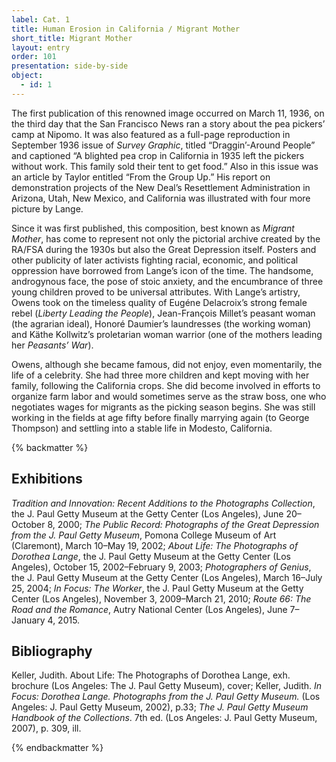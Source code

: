 ```yaml
---
label: Cat. 1
title: Human Erosion in California / Migrant Mother
short_title: Migrant Mother
layout: entry
order: 101
presentation: side-by-side
object:
  - id: 1
---
```


The first publication of this renowned image occurred on March 11, 1936, on the third day that the San Francisco News ran a story about the pea pickers’ camp at Nipomo. It was also featured as a full-page reproduction in September 1936 issue of *Survey Graphic*, titled “Draggin’-Around People” and captioned “A blighted pea crop in California in 1935 left the pickers without work. This family sold their tent to get food.” Also in this issue was an article by Taylor entitled “From the Group Up.” His report on demonstration projects of the New Deal’s Resettlement Administration in Arizona, Utah, New Mexico, and California was illustrated with four more picture by Lange.

Since it was first published, this composition, best known as *Migrant Mother*, has come to represent not only the pictorial archive created by the RA/FSA during the 1930s but also the Great Depression itself. Posters and other publicity of later activists fighting racial, economic, and political oppression have borrowed from Lange’s icon of the time. The handsome, androgynous face, the pose of stoic anxiety, and the encumbrance of three young children proved to be universal attributes. With Lange’s artistry, Owens took on the timeless quality of Eugéne Delacroix’s strong female rebel (*Liberty Leading the People*), Jean-François Millet’s peasant woman (the agrarian ideal), Honoré Daumier’s laundresses (the working woman) and Käthe Kollwitz’s proletarian woman warrior (one of the mothers leading her *Peasants’ War*).

Owens, although she became famous, did not enjoy, even momentarily, the life of a celebrity. She had three more children and kept moving with her family, following the California crops. She did become involved in efforts to organize farm labor and would sometimes serve as the straw boss, one who negotiates wages for migrants as the picking season begins. She was still working in the fields at age fifty before finally marrying again (to George Thompson) and settling into a stable life in Modesto, California.

{% backmatter %}

## Exhibitions

*Tradition and Innovation: Recent Additions to the Photographs Collection*, the J. Paul Getty Museum at the Getty Center (Los Angeles), June 20–October 8, 2000; *The Public Record: Photographs of the Great Depression from the J. Paul Getty Museum*, Pomona College Museum of Art (Claremont), March 10–May 19, 2002; *About Life: The Photographs of Dorothea Lange*, the J. Paul Getty Museum at the Getty Center (Los Angeles), October 15, 2002–February 9, 2003; *Photographers of Genius*, the J. Paul Getty Museum at the Getty Center (Los Angeles), March 16–July 25, 2004; *In Focus: The Worker*, the J. Paul Getty Museum at the Getty Center (Los Angeles), November 3, 2009–March 21, 2010; *Route 66: The Road and the Romance*, Autry National Center (Los Angeles), June 7–January 4, 2015.

## Bibliography

Keller, Judith. About Life: The Photographs of Dorothea Lange, exh. brochure (Los Angeles: The J. Paul Getty Museum), cover; Keller, Judith. *In Focus: Dorothea Lange. Photographs from the J. Paul Getty Museum.* (Los Angeles: J. Paul Getty Museum, 2002), p.33; *The J. Paul Getty Museum Handbook of the Collections*. 7th ed. (Los Angeles: J. Paul Getty Museum, 2007), p. 309, ill.

{% endbackmatter %}
